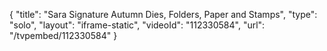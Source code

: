{
    "title": "Sara Signature Autumn Dies, Folders, Paper and Stamps",
    "type": "solo",
    "layout": "iframe-static",
    "videoId": "112330584",
    "url": "\/tvpembed\/112330584"
}